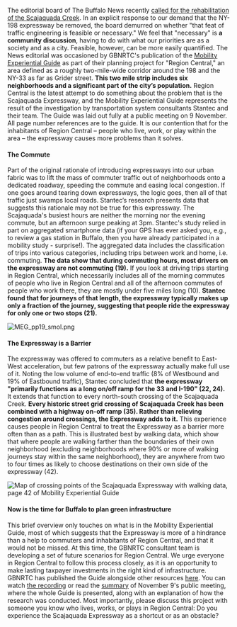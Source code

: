 The editorial board of The Buffalo News recently [called for the rehabilitation of the Scajaquada Creek](https://buffalonews.com/opinion/editorial/the-editorial-board-with-or-without-changes-to-route-198-scajaquada-creek-must-be-rehabilitated/article_8fae09fe-6331-11ec-a5ed-abdcd7a15f97.html).  In an explicit response to our demand that the NY-198 expressway be removed, the board demurred on whether "that feat of traffic engineering is feasible or necessary."  We feel that "necessary" is **a community discussion**, having to do with what our priorities are as a society and as a city.  Feasible, however, can be more easily quantified.  The News editorial was occasioned by GBNRTC's publication of the [Mobility Experiential Guide](https://static1.squarespace.com/static/56ccbbfd3c44d8670dbd1d84/t/618ae0824039f474566cec4b/1636491407869/Experiential+Guide+to+the+Corridor_11012021.pdf) as part of their planning project for "Region Central," an area defined as a roughly two-mile-wide corridor around the 198 and the NY-33 as far as Grider street. **This two mile strip includes six neighborhoods and a significant part of the city’s population.** Region Central is the latest attempt to do something about the problem that is the Scajaquada Expressway, and the Mobility Experiential Guide represents the result of the investigation by transportation system  consultants Stantec and their team.  The Guide was laid out fully at a public meeting on 9 November.  All page number references are to the guide.  It is our contention that for the inhabitants of Region Central – people who live, work, or play within the area – the expressway causes more problems than it solves.

#### The Commute

Part of the original rationale of introducing expressways into our urban fabric was to lift the mass of commuter traffic out of neighborhoods onto a dedicated roadway, speeding the commute and easing local congestion.  If one goes around tearing down expressways, the logic goes, then all of that traffic just swamps local roads.  Stantec’s research presents  data that suggests this rationale  may not be true for this expressway.  The Scajaquada's busiest hours are neither the morning nor the evening commute, but an afternoon surge peaking at 3pm.  Stantec's study relied in part on aggregated smartphone data (if your GPS has ever asked you, e.g., to review a gas station in Buffalo, then you have already participated in a mobility study - surprise!).  The aggregated data includes the classification of trips into various categories, including trips between work and home, i.e. commuting.  **The data show that during commuting hours, most drivers on the expressway are not commuting (19).**  If you look at driving trips starting in Region Central, which necessarily includes all of the morning commutes of people who live in Region Central and all of the afternoon commutes of people who work there, they are mostly under five miles long (10).  **Stantec found that for journeys of that length, the expressway typically makes up only a fraction of the journey, suggesting that people ride the expressway for only one or two stops (21).**

![MEG_pp19_smol.png](https://res.cloudinary.com/ihiutch/image/upload/v1668614669/MEG_pp19_smol_345d9fd002.png)

#### The Expressway is a Barrier

The expressway was offered to commuters as a relative benefit to East-West acceleration, but few patrons of the expressway actually make full use of it.  Noting the low volume of end-to-end traffic (8% of Westbound and 19% of Eastbound traffic), Stantec concluded that **the expressway "primarily functions as a long on/off ramp for the 33 and I-190" (22, 24).**  It extends that function to every north-south crossing of the Scajaquada Creek. **Every historic street grid crossing of Scajaquada Creek has been combined with a highway on-off ramp (35).  Rather than relieving congestion around crossings, the Expressway adds to it.**  This experience causes people in Region Central to treat the Expressway as a barrier more often than as a path.  This is illustrated best by walking data, which show that where people are walking farther than the boundaries of their own neighborhood (excluding neighborhoods where 90% or more of walking journeys stay within the same neighborhood), they are anywhere from two to four times as likely to choose destinations on their own side of the expressway (42).

![Map of crossing points of the Scajaquada Expressway with walking data, page 42 of Mobility Experiential Guide](https://res.cloudinary.com/ihiutch/image/upload/v1668614672/pp42_2a35029a25.png)

#### Now is the time for Buffalo to plan green infrastructure

This brief overview only touches on what is in the Mobility Experiential Guide, most of which suggests that the Expressway is more of a hindrance than a help to commuters and inhabitants of Region Central, and that it would not be missed.  At this time, the GBNRTC consultant team is developing a set of future scenarios for Region Central.  We urge everyone in Region Central to follow this process closely, as it is an opportunity to make lasting taxpayer investments in the right kind of infrastructure.  GBNRTC has published the Guide alongside other resources [here](https://www.gbnrtc.org/regioncentral-resources).  You can watch [the recording](https://www.youtube.com/watch?v=hAoIksdkkGA) or read the [summary](https://static1.squarespace.com/static/56ccbbfd3c44d8670dbd1d84/t/61e091d605708e7020b40a9e/1642107361845/20211209+GBNRTC+Region+Central+Public+meeting+3+summary+FINAL.pdf) of November 9's public meeting, where the whole Guide is presented, along with an explanation of how the research was conducted.  Most importantly, please discuss this project with someone you know who lives, works, or plays in Region Central: Do you experience the Scajaquada Expressway as a shortcut or as an obstacle?
